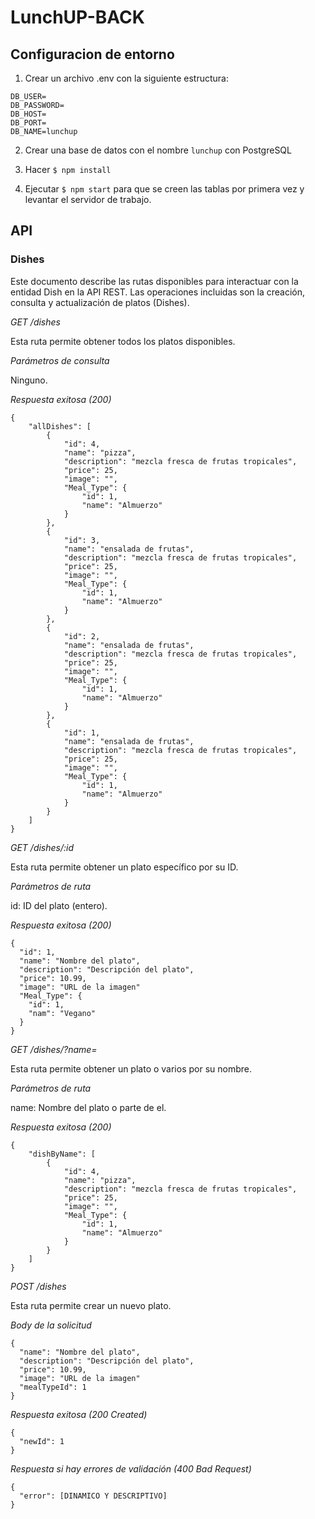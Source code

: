 # LunchUP-BACK
## Configuracion de entorno

1. Crear un archivo .env con la siguiente estructura:

```
DB_USER=
DB_PASSWORD=
DB_HOST=
DB_PORT=
DB_NAME=lunchup
```

2. Crear una base de datos con el nombre `lunchup` con PostgreSQL

3. Hacer `$ npm install `

4. Ejecutar `$ npm start` para que se creen las tablas por primera vez y levantar el servidor de trabajo.

## API

### Dishes

Este documento describe las rutas disponibles para interactuar con la entidad Dish en la API REST. Las operaciones incluidas son la creación, consulta y actualización de platos (Dishes).

*GET /dishes*

Esta ruta permite obtener todos los platos disponibles.

*Parámetros de consulta*

Ninguno.

*Respuesta exitosa (200)*
```
{
    "allDishes": [
        {
            "id": 4,
            "name": "pizza",
            "description": "mezcla fresca de frutas tropicales",
            "price": 25,
            "image": "",
            "Meal_Type": {
                "id": 1,
                "name": "Almuerzo"
            }
        },
        {
            "id": 3,
            "name": "ensalada de frutas",
            "description": "mezcla fresca de frutas tropicales",
            "price": 25,
            "image": "",
            "Meal_Type": {
                "id": 1,
                "name": "Almuerzo"
            }
        },
        {
            "id": 2,
            "name": "ensalada de frutas",
            "description": "mezcla fresca de frutas tropicales",
            "price": 25,
            "image": "",
            "Meal_Type": {
                "id": 1,
                "name": "Almuerzo"
            }
        },
        {
            "id": 1,
            "name": "ensalada de frutas",
            "description": "mezcla fresca de frutas tropicales",
            "price": 25,
            "image": "",
            "Meal_Type": {
                "id": 1,
                "name": "Almuerzo"
            }
        }
    ]
}
```

*GET /dishes/:id*

Esta ruta permite obtener un plato específico por su ID.

*Parámetros de ruta*

id: ID del plato (entero).

*Respuesta exitosa (200)*
```
{
  "id": 1,
  "name": "Nombre del plato",
  "description": "Descripción del plato",
  "price": 10.99,
  "image": "URL de la imagen"
  "Meal_Type": {
    "id": 1,
    "nam": "Vegano"
  }
}
```

*GET /dishes/?name=*

Esta ruta permite obtener un plato o varios por su nombre.

*Parámetros de ruta*

name: Nombre del plato o parte de el.

*Respuesta exitosa (200)*
```
{
    "dishByName": [
        {
            "id": 4,
            "name": "pizza",
            "description": "mezcla fresca de frutas tropicales",
            "price": 25,
            "image": "",
            "Meal_Type": {
                "id": 1,
                "name": "Almuerzo"
            }
        }
    ]
}
```

*POST /dishes*

Esta ruta permite crear un nuevo plato.

*Body de la solicitud*

```
{
  "name": "Nombre del plato",
  "description": "Descripción del plato",
  "price": 10.99,
  "image": "URL de la imagen"
  "mealTypeId": 1
}
```

*Respuesta exitosa (200 Created)*
```
{
  "newId": 1
}
```

*Respuesta si hay errores de validación (400 Bad Request)*
```
{
  "error": [DINAMICO Y DESCRIPTIVO]
}
```

